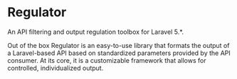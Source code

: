 # Regulator
An API filtering and output regulation toolbox for Laravel 5.*.

Out of the box Regulator is an easy-to-use library that formats the output of a Laravel-based API based on standardized parameters provided by the API consumer. At its core, it is a customizable framework that allows for controlled, individualized output.
